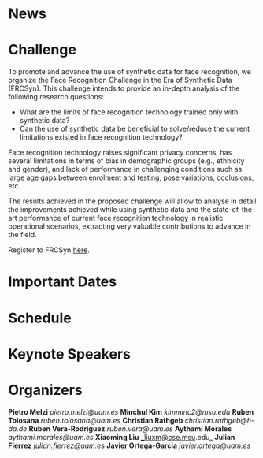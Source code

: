 # News

# Challenge
To promote and advance the use of synthetic data for face recognition, we organize the Face Recognition Challenge in the Era of Synthetic Data (FRCSyn). This challenge intends to provide an in-depth analysis of the following research questions:

- What are the limits of face recognition technology trained only with synthetic data?
- Can the use of synthetic data be beneficial to solve/reduce the current limitations existed in face recognition technology?

Face recognition technology raises significant privacy concerns, has several limitations in terms of bias in demographic groups (e.g., ethnicity and gender), and lack of performance in challenging conditions such as large age gaps between enrolment and testing, pose variations, occlusions, etc.

The results achieved in the proposed challenge will allow to analyse in detail the improvements achieved while using synthetic data and the state-of-the-art performance of current face recognition technology in realistic operational scenarios, extracting very valuable contributions to advance in the field.

Register to FRCSyn [here](https://docs.google.com/forms/d/e/1FAIpQLSf8U80MRf5gk5c0QbGxF76TshaxmThVymeHWXUocSyXRkSiMA/viewform?usp=pp_url).

# Important Dates

# Schedule

# Keynote Speakers

# Organizers
**Pietro Melzi** _pietro.melzi@uam.es_
**Minchul Kim** _kimminc2@msu.edu_
**Ruben Tolosana** _ruben.tolosana@uam.es_
**Christian Rathgeb** _christian.rathgeb@h-da.de_
**Ruben Vera-Rodriguez** _ruben.vera@uam.es_
**Aythami Morales** _aythami.morales@uam.es_
**Xiaoming Liu** _liuxm@cse.msu.edu_
**Julian Fierrez** _julian.fierrez@uam.es_
**Javier Ortega-Garcia** _javier.ortega@uam.es_
